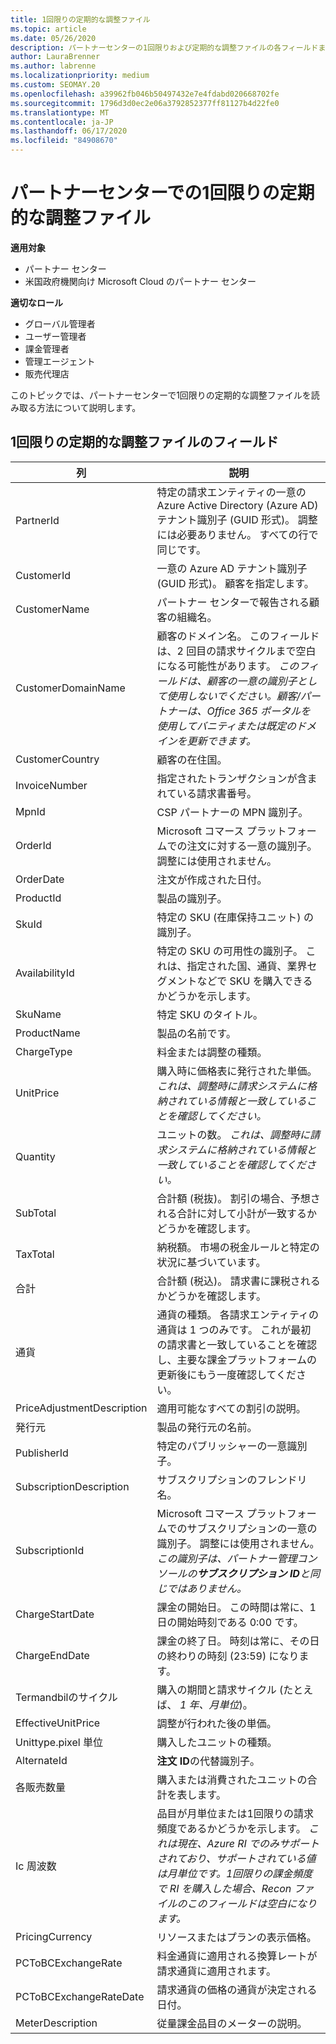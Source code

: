 ```yaml
---
title: 1回限りの定期的な調整ファイル
ms.topic: article
ms.date: 05/26/2020
description: パートナーセンターの1回限りおよび定期的な調整ファイルの各フィールドまたは列の意味を理解します。
author: LauraBrenner
ms.author: labrenne
ms.localizationpriority: medium
ms.custom: SEOMAY.20
ms.openlocfilehash: a39962fb046b50497432e7e4fdabd020668702fe
ms.sourcegitcommit: 1796d3d0ec2e06a3792852377ff81127b4d22fe0
ms.translationtype: MT
ms.contentlocale: ja-JP
ms.lasthandoff: 06/17/2020
ms.locfileid: "84908670"
---
```

# <a name="one-time-and-recurring-reconciliation-files-in-partner-center"></a>パートナーセンターでの1回限りの定期的な調整ファイル

**適用対象**

- パートナー センター
- 米国政府機関向け Microsoft Cloud のパートナー センター

**適切なロール**

- グローバル管理者
- ユーザー管理者
- 課金管理者
- 管理エージェント
- 販売代理店

このトピックでは、パートナーセンターで1回限りの定期的な調整ファイルを読み取る方法について説明します。

## <a name="fields-in-one-time-and-recurring-reconciliation-files"></a>1回限りの定期的な調整ファイルのフィールド

| 列 | 説明 |
| ------ | ----------- |
| PartnerId | 特定の請求エンティティの一意の Azure Active Directory (Azure AD) テナント識別子 (GUID 形式)。 調整には必要ありません。 すべての行で同じです。 |
| CustomerId | 一意の Azure AD テナント識別子 (GUID 形式)。 顧客を指定します。 |
| CustomerName | パートナー センターで報告される顧客の組織名。 |
| CustomerDomainName | 顧客のドメイン名。 このフィールドは、2 回目の請求サイクルまで空白になる可能性があります。 *このフィールドは、顧客の一意の識別子として使用しないでください。顧客/パートナーは、Office 365 ポータルを使用してバニティまたは既定のドメインを更新できます。* |
| CustomerCountry | 顧客の在住国。 |
| InvoiceNumber | 指定されたトランザクションが含まれている請求書番号。 |
| MpnId | CSP パートナーの MPN 識別子。 |
| OrderId | Microsoft コマース プラットフォームでの注文に対する一意の識別子。 調整には使用されません。 |
| OrderDate | 注文が作成された日付。 |
| ProductId | 製品の識別子。 |
| SkuId | 特定の SKU (在庫保持ユニット) の識別子。 |
| AvailabilityId | 特定の SKU の可用性の識別子。 これは、指定された国、通貨、業界セグメントなどで SKU を購入できるかどうかを示します。 |
| SkuName | 特定 SKU のタイトル。 |
| ProductName | 製品の名前です。 |
| ChargeType | 料金または調整の種類。 |
| UnitPrice | 購入時に価格表に発行された単価。 *これは、調整時に請求システムに格納されている情報と一致していることを確認してください。* |
| Quantity | ユニットの数。 *これは、調整時に請求システムに格納されている情報と一致していることを確認してください。* |
| SubTotal | 合計額 (税抜)。 割引の場合、予想される合計に対して小計が一致するかどうかを確認します。 |
| TaxTotal | 納税額。 市場の税金ルールと特定の状況に基づいています。 |
| 合計 | 合計額 (税込)。 請求書に課税されるかどうかを確認します。 |
| 通貨 | 通貨の種類。 各請求エンティティの通貨は 1 つのみです。 これが最初の請求書と一致していることを確認し、主要な課金プラットフォームの更新後にもう一度確認してください。 |
| PriceAdjustmentDescription | 適用可能なすべての割引の説明。 |
| 発行元 | 製品の発行元の名前。
| PublisherId | 特定のパブリッシャーの一意識別子。 |
| SubscriptionDescription | サブスクリプションのフレンドリ名。 |
| SubscriptionId | Microsoft コマース プラットフォームでのサブスクリプションの一意の識別子。 調整には使用されません。 *この識別子は、パートナー管理コンソールの**サブスクリプション ID**と同じではありません。* |
| ChargeStartDate | 課金の開始日。 この時間は常に、1 日の開始時刻である 0:00 です。 |
| ChargeEndDate | 課金の終了日。 時刻は常に、その日の終わりの時刻 (23:59) になります。 |
| Termandbilのサイクル | 購入の期間と請求サイクル (たとえば、 *1 年、月単位*)。 |
| EffectiveUnitPrice | 調整が行われた後の単価。 |
| Unittype.pixel 単位 | 購入したユニットの種類。 |
| AlternateId | **注文 ID**の代替識別子。 |
| 各販売数量 | 購入または消費されたユニットの合計を表します。 |
| Ic 周波数 | 品目が月単位または1回限りの請求頻度であるかどうかを示します。 *これは現在、Azure RI でのみサポートされており、サポートされている値は月単位です。1回限りの課金頻度で RI を購入した場合、Recon ファイルのこのフィールドは空白になります。* |
| PricingCurrency | リソースまたはプランの表示価格。 |
| PCToBCExchangeRate | 料金通貨に適用される換算レートが請求通貨に適用されます。 |
| PCToBCExchangeRateDate | 請求通貨の価格の通貨が決定される日付。 |
| MeterDescription | 従量課金品目のメーターの説明。 |
